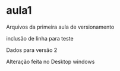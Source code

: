 ﻿# aula1

Arquivos da primeira aula de versionamento


inclusão de linha para teste


Dados para versão 2


Alteração feita no Desktop windows